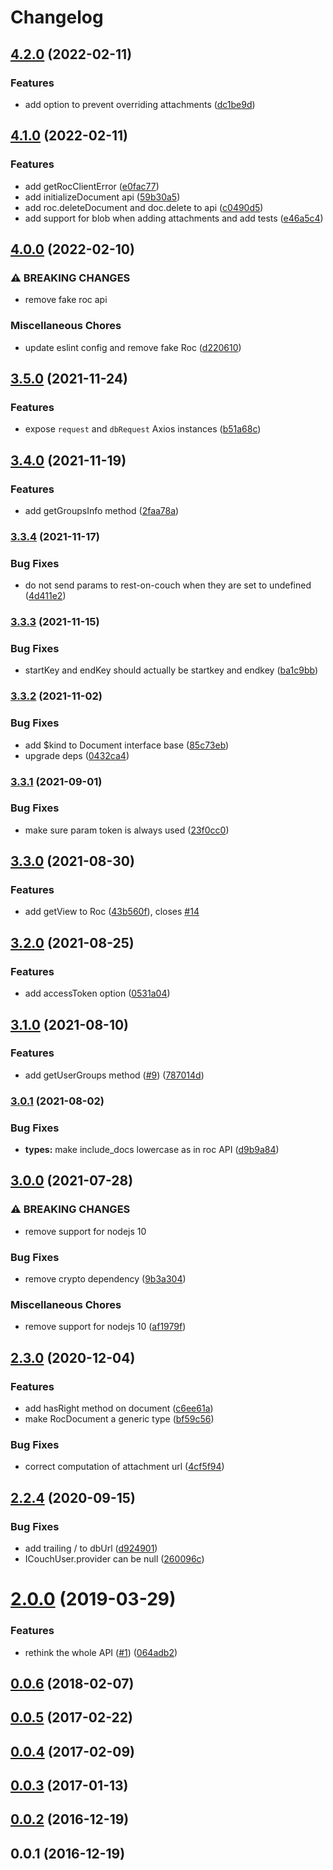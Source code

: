 # Changelog

## [4.2.0](https://www.github.com/cheminfo/rest-on-couch-client/compare/v4.1.0...v4.2.0) (2022-02-11)


### Features

* add option to prevent overriding attachments ([dc1be9d](https://www.github.com/cheminfo/rest-on-couch-client/commit/dc1be9d02a42c94d962c753ebc810b6f293c5226))

## [4.1.0](https://www.github.com/cheminfo/rest-on-couch-client/compare/v4.0.0...v4.1.0) (2022-02-11)


### Features

* add getRocClientError ([e0fac77](https://www.github.com/cheminfo/rest-on-couch-client/commit/e0fac772c539ce9bf847daccfe544ddb44407aa5))
* add initializeDocument api ([59b30a5](https://www.github.com/cheminfo/rest-on-couch-client/commit/59b30a52e95ae7914397bd831eb4f098d6ba8597))
* add roc.deleteDocument and doc.delete to api ([c0490d5](https://www.github.com/cheminfo/rest-on-couch-client/commit/c0490d5a3f93f8268c1a0e24b0b124baea532c1c))
* add support for blob when adding attachments and add tests ([e46a5c4](https://www.github.com/cheminfo/rest-on-couch-client/commit/e46a5c479d80e2c5c3a4eba8359d0a5474f5556c))

## [4.0.0](https://www.github.com/cheminfo/rest-on-couch-client/compare/v3.5.0...v4.0.0) (2022-02-10)


### ⚠ BREAKING CHANGES

* remove fake roc api

### Miscellaneous Chores

* update eslint config and remove fake Roc ([d220610](https://www.github.com/cheminfo/rest-on-couch-client/commit/d22061054130d2709f7c69966edf0413aa6668a2))

## [3.5.0](https://www.github.com/cheminfo/rest-on-couch-client/compare/v3.4.0...v3.5.0) (2021-11-24)


### Features

* expose `request` and `dbRequest` Axios instances ([b51a68c](https://www.github.com/cheminfo/rest-on-couch-client/commit/b51a68ce43ced8d2772f24c01f23e8c4a5cd203a))

## [3.4.0](https://www.github.com/cheminfo/rest-on-couch-client/compare/v3.3.4...v3.4.0) (2021-11-19)


### Features

* add getGroupsInfo method ([2faa78a](https://www.github.com/cheminfo/rest-on-couch-client/commit/2faa78ae77f5a73db65fd04b2b51b3883b5494df))

### [3.3.4](https://www.github.com/cheminfo/rest-on-couch-client/compare/v3.3.3...v3.3.4) (2021-11-17)


### Bug Fixes

* do not send params to rest-on-couch when they are set to undefined ([4d411e2](https://www.github.com/cheminfo/rest-on-couch-client/commit/4d411e2b62a98dcb5d91f8e9b3a74ead5ea3c8a3))

### [3.3.3](https://www.github.com/cheminfo/rest-on-couch-client/compare/v3.3.2...v3.3.3) (2021-11-15)


### Bug Fixes

* startKey and endKey should actually be startkey and endkey ([ba1c9bb](https://www.github.com/cheminfo/rest-on-couch-client/commit/ba1c9bb02f398189b854e0e4f247e9300d764e3a))

### [3.3.2](https://www.github.com/cheminfo/rest-on-couch-client/compare/v3.3.1...v3.3.2) (2021-11-02)


### Bug Fixes

* add $kind to Document interface base ([85c73eb](https://www.github.com/cheminfo/rest-on-couch-client/commit/85c73ebf91fec3e73795eec9b819072b53dd38f9))
* upgrade deps ([0432ca4](https://www.github.com/cheminfo/rest-on-couch-client/commit/0432ca40da14fecafb6d7177a9a6d1053b5efe3d))

### [3.3.1](https://www.github.com/cheminfo/rest-on-couch-client/compare/v3.3.0...v3.3.1) (2021-09-01)


### Bug Fixes

* make sure param token is always used ([23f0cc0](https://www.github.com/cheminfo/rest-on-couch-client/commit/23f0cc02de1cad8decc94cc0bee9f898f292172e))

## [3.3.0](https://www.github.com/cheminfo/rest-on-couch-client/compare/v3.2.0...v3.3.0) (2021-08-30)


### Features

* add getView to Roc ([43b560f](https://www.github.com/cheminfo/rest-on-couch-client/commit/43b560f00301415b30b1fc12e095a6b6f5ac18bf)), closes [#14](https://www.github.com/cheminfo/rest-on-couch-client/issues/14)

## [3.2.0](https://www.github.com/cheminfo/rest-on-couch-client/compare/v3.1.0...v3.2.0) (2021-08-25)


### Features

* add accessToken option ([0531a04](https://www.github.com/cheminfo/rest-on-couch-client/commit/0531a041e51a7350c79c925e691f54792610780b))

## [3.1.0](https://www.github.com/cheminfo/rest-on-couch-client/compare/v3.0.1...v3.1.0) (2021-08-10)


### Features

* add getUserGroups method ([#9](https://www.github.com/cheminfo/rest-on-couch-client/issues/9)) ([787014d](https://www.github.com/cheminfo/rest-on-couch-client/commit/787014da0a5156b75a5ac8e5566dbda84495d9db))

### [3.0.1](https://www.github.com/cheminfo/rest-on-couch-client/compare/v3.0.0...v3.0.1) (2021-08-02)


### Bug Fixes

* **types:** make include_docs lowercase as in roc API ([d9b9a84](https://www.github.com/cheminfo/rest-on-couch-client/commit/d9b9a84e1100f942ed6bd9b248ffdece9ca3e45c))

## [3.0.0](https://www.github.com/cheminfo/rest-on-couch-client/compare/v2.3.0...v3.0.0) (2021-07-28)


### ⚠ BREAKING CHANGES

* remove support for nodejs 10

### Bug Fixes

* remove crypto dependency ([9b3a304](https://www.github.com/cheminfo/rest-on-couch-client/commit/9b3a304391bef449bf2efd3b56bdc7cda597a855))


### Miscellaneous Chores

* remove support for nodejs 10 ([af1979f](https://www.github.com/cheminfo/rest-on-couch-client/commit/af1979fb20c0bd0fa1da1d5d3bf73b656ff6e1a2))

## [2.3.0](https://github.com/cheminfo/rest-on-couch-client/compare/v2.2.4...v2.3.0) (2020-12-04)


### Features

* add hasRight method on document ([c6ee61a](https://github.com/cheminfo/rest-on-couch-client/commit/c6ee61a14aff664bab8302654c510d38cd3efaf4))
* make RocDocument a generic type ([bf59c56](https://github.com/cheminfo/rest-on-couch-client/commit/bf59c5682fbeeaa39962fdee77b2ce813c854592))


### Bug Fixes

* correct computation of attachment url ([4cf5f94](https://github.com/cheminfo/rest-on-couch-client/commit/4cf5f941cf01035dc88e43c8d7445f5c24d25617))

## [2.2.4](https://github.com/cheminfo/rest-on-couch-client/compare/v2.2.1...v2.2.4) (2020-09-15)


### Bug Fixes

* add trailing / to dbUrl ([d924901](https://github.com/cheminfo/rest-on-couch-client/commit/d924901dc23152cfc924eed2d4b7a52cd8db02fe))
* ICouchUser.provider can be null ([260096c](https://github.com/cheminfo/rest-on-couch-client/commit/260096cdff6c0ea1f3da87c3384865cbc548913a))



# [2.0.0](https://github.com/cheminfo/rest-on-couch-client/compare/v1.0.0...v2.0.0) (2019-03-29)


### Features

* rethink the whole API ([#1](https://github.com/cheminfo/rest-on-couch-client/issues/1)) ([064adb2](https://github.com/cheminfo/rest-on-couch-client/commit/064adb2))



<a name="0.0.6"></a>
## [0.0.6](https://github.com/cheminfo/rest-on-couch-client/compare/v0.0.5...v0.0.6) (2018-02-07)



<a name="0.0.5"></a>
## [0.0.5](https://github.com/cheminfo/rest-on-couch-client/compare/v0.0.4...v0.0.5) (2017-02-22)



<a name="0.0.4"></a>
## [0.0.4](https://github.com/cheminfo/rest-on-couch-client/compare/v0.0.3...v0.0.4) (2017-02-09)



<a name="0.0.3"></a>
## [0.0.3](https://github.com/cheminfo/rest-on-couch-client/compare/v0.0.2...v0.0.3) (2017-01-13)



<a name="0.0.2"></a>
## [0.0.2](https://github.com/cheminfo/rest-on-couch-client/compare/v0.0.1...v0.0.2) (2016-12-19)



<a name="0.0.1"></a>
## 0.0.1 (2016-12-19)

